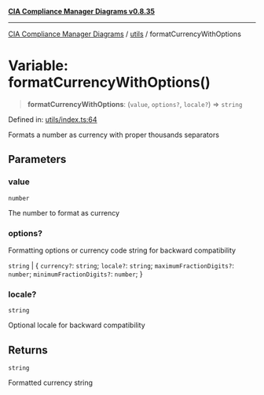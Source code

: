 [**CIA Compliance Manager Diagrams v0.8.35**](../../README.md)

***

[CIA Compliance Manager Diagrams](../../modules.md) / [utils](../README.md) / formatCurrencyWithOptions

# Variable: formatCurrencyWithOptions()

> **formatCurrencyWithOptions**: (`value`, `options?`, `locale?`) => `string`

Defined in: [utils/index.ts:64](https://github.com/Hack23/cia-compliance-manager/blob/b297770fc62abf558e2711cd029bbbe74e6c5cfb/src/utils/index.ts#L64)

Formats a number as currency with proper thousands separators

## Parameters

### value

`number`

The number to format as currency

### options?

Formatting options or currency code string for backward compatibility

`string` | \{ `currency?`: `string`; `locale?`: `string`; `maximumFractionDigits?`: `number`; `minimumFractionDigits?`: `number`; \}

### locale?

`string`

Optional locale for backward compatibility

## Returns

`string`

Formatted currency string
